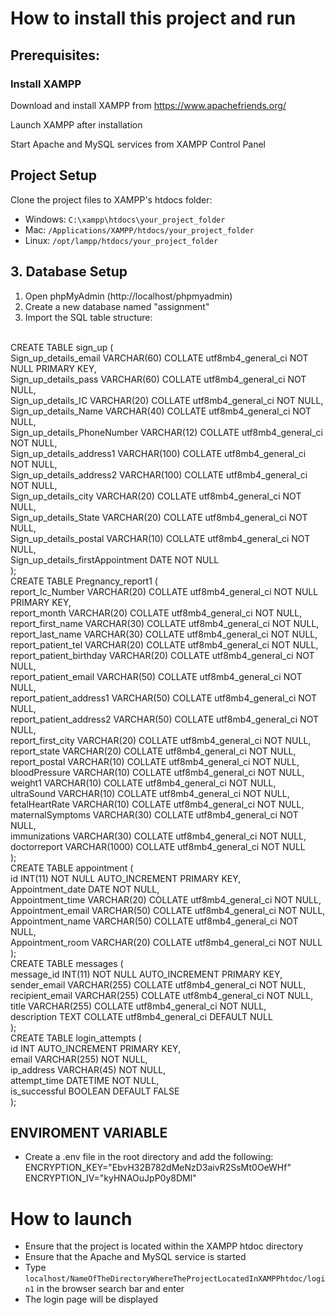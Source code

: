 # How to install this project and run

## Prerequisites:
### Install XAMPP
Download and install XAMPP from https://www.apachefriends.org/

Launch XAMPP after installation

Start Apache and MySQL services from XAMPP Control Panel


## Project Setup
Clone the project files to XAMPP's htdocs folder:
- Windows: `C:\xampp\htdocs\your_project_folder`
- Mac: `/Applications/XAMPP/htdocs/your_project_folder`
- Linux: `/opt/lampp/htdocs/your_project_folder`



## 3. Database Setup
1. Open phpMyAdmin (http://localhost/phpmyadmin)
2. Create a new database named "assignment"
3. Import the SQL table structure:
<br>
CREATE TABLE sign_up ( <br>
    Sign_up_details_email VARCHAR(60) COLLATE utf8mb4_general_ci NOT NULL PRIMARY KEY, <br>
    Sign_up_details_pass VARCHAR(60) COLLATE utf8mb4_general_ci NOT NULL, <br>
    Sign_up_details_IC VARCHAR(20) COLLATE utf8mb4_general_ci NOT NULL, <br>
    Sign_up_details_Name VARCHAR(40) COLLATE utf8mb4_general_ci NOT NULL, <br>
    Sign_up_details_PhoneNumber VARCHAR(12) COLLATE utf8mb4_general_ci NOT NULL, <br>
    Sign_up_details_address1 VARCHAR(100) COLLATE utf8mb4_general_ci NOT NULL, <br>
    Sign_up_details_address2 VARCHAR(100) COLLATE utf8mb4_general_ci NOT NULL, <br>
    Sign_up_details_city VARCHAR(20) COLLATE utf8mb4_general_ci NOT NULL, <br>
    Sign_up_details_State VARCHAR(20) COLLATE utf8mb4_general_ci NOT NULL, <br>
    Sign_up_details_postal VARCHAR(10) COLLATE utf8mb4_general_ci NOT NULL, <br>
    Sign_up_details_firstAppointment DATE NOT NULL <br>
);
<br>
CREATE TABLE Pregnancy_report1 ( <br>
    report_Ic_Number VARCHAR(20) COLLATE utf8mb4_general_ci NOT NULL PRIMARY KEY, <br>
    report_month VARCHAR(20) COLLATE utf8mb4_general_ci NOT NULL, <br>
    report_first_name VARCHAR(30) COLLATE utf8mb4_general_ci NOT NULL, <br>
    report_last_name VARCHAR(30) COLLATE utf8mb4_general_ci NOT NULL, <br>
    report_patient_tel VARCHAR(20) COLLATE utf8mb4_general_ci NOT NULL, <br>
    report_patient_birthday VARCHAR(20) COLLATE utf8mb4_general_ci NOT NULL, <br>
    report_patient_email VARCHAR(50) COLLATE utf8mb4_general_ci NOT NULL, <br>
    report_patient_address1 VARCHAR(50) COLLATE utf8mb4_general_ci NOT NULL, <br>
    report_patient_address2 VARCHAR(50) COLLATE utf8mb4_general_ci NOT NULL, <br>
    report_first_city VARCHAR(20) COLLATE utf8mb4_general_ci NOT NULL, <br>
    report_state VARCHAR(20) COLLATE utf8mb4_general_ci NOT NULL, <br>
    report_postal VARCHAR(10) COLLATE utf8mb4_general_ci NOT NULL, <br>
    bloodPressure VARCHAR(10) COLLATE utf8mb4_general_ci NOT NULL, <br>
    weight1 VARCHAR(10) COLLATE utf8mb4_general_ci NOT NULL, <br>
    ultraSound VARCHAR(10) COLLATE utf8mb4_general_ci NOT NULL, <br>
    fetalHeartRate VARCHAR(10) COLLATE utf8mb4_general_ci NOT NULL, <br>
    maternalSymptoms VARCHAR(30) COLLATE utf8mb4_general_ci NOT NULL, <br>
    immunizations VARCHAR(30) COLLATE utf8mb4_general_ci NOT NULL, <br>
    doctorreport VARCHAR(1000) COLLATE utf8mb4_general_ci NOT NULL <br>
);
<br>
CREATE TABLE appointment ( <br>
    id INT(11) NOT NULL AUTO_INCREMENT PRIMARY KEY, <br>
    Appointment_date DATE NOT NULL, <br>
    Appointment_time VARCHAR(20) COLLATE utf8mb4_general_ci NOT NULL, <br>
    Appointment_email VARCHAR(50) COLLATE utf8mb4_general_ci NOT NULL, <br>
    Appointment_name VARCHAR(50) COLLATE utf8mb4_general_ci NOT NULL, <br>
    Appointment_room VARCHAR(20) COLLATE utf8mb4_general_ci NOT NULL <br>
);
<br>
CREATE TABLE messages ( <br>
    message_id INT(11) NOT NULL AUTO_INCREMENT PRIMARY KEY, <br>
    sender_email VARCHAR(255) COLLATE utf8mb4_general_ci NOT NULL, <br>
    recipient_email VARCHAR(255) COLLATE utf8mb4_general_ci NOT NULL, <br>
    title VARCHAR(255) COLLATE utf8mb4_general_ci NOT NULL, <br>
    description TEXT COLLATE utf8mb4_general_ci DEFAULT NULL <br>
);
<br>
CREATE TABLE login_attempts ( <br>
    id INT AUTO_INCREMENT PRIMARY KEY, <br>
    email VARCHAR(255) NOT NULL, <br>
    ip_address VARCHAR(45) NOT NULL, <br>
    attempt_time DATETIME NOT NULL, <br>
    is_successful BOOLEAN DEFAULT FALSE <br>
);
<br>

## ENVIROMENT VARIABLE 
- Create a .env file in the root directory and add the following: <br>
ENCRYPTION_KEY="EbvH32B782dMeNzD3aivR2SsMt0OeWHf" <br>
ENCRYPTION_IV="kyHNAOuJpP0y8DMl"  <br>


# How to launch
- Ensure that the project is located within the XAMPP htdoc directory <br>
- Ensure that the Apache and MySQL service is started <br>
- Type `localhost/NameOfTheDirectoryWhereTheProjectLocatedInXAMPPhtdoc/login1` in the browser search bar and enter <br>
- The login page will be displayed <br>

